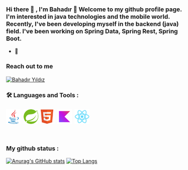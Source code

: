 ### Hi there 👋 , I'm   Bahadır 🙂 Welcome to my github profile page. I'm interested in java technologies and the mobile world. Recently, I've been developing myself in the backend (java) field. I've been working on Spring Data, Spring Rest, Spring Boot.




- 🌱 

### Reach out to me 

<p align="left">
<a href="https://www.linkedin.com/in/bahadır-yıldız-2995a1200/" target="blank"><img align="center" src="https://unpkg.com/simple-icons@v6/icons/linkedin.svg" alt="Bahadır Yıldız" height="30" widht="40" /></a>
</p>

### :hammer_and_wrench: Languages and Tools :
###
<div>
  
   <img src="https://github.com/devicons/devicon/blob/master/icons/java/java-original.svg" title="java" alt="java" width="40" height="40"/>&nbsp;
  <img src="https://github.com/devicons/devicon/blob/master/icons/spring/spring-original.svg" title="spring" alt="spring" width="40" height="40"/>
  <img src="https://github.com/devicons/devicon/blob/master/icons/html5/html5-original.svg" title="HTML5" alt="HTML" width="40" height="40"/>&nbsp; 
  <img src="https://github.com/devicons/devicon/blob/master/icons/kotlin/kotlin-original.svg" title="kotlin" alt="kotlin" width="40" height="40"/>&nbsp;
  <img src="https://github.com/devicons/devicon/blob/master/icons/react/react-original.svg" title="react" alt="react" width="40" height="40" />&nbsp;
</div>

</br>

### My github status :
[![Anurag's GitHub stats](https://github-readme-stats.vercel.app/api?username=bhdrYildiz)](https://github.com/anuraghazra/github-readme-stats)
[![Top Langs](https://github-readme-stats.vercel.app/api/top-langs/?username=bhdrYildiz)](https://github.com/anuraghazra/github-readme-stats)
